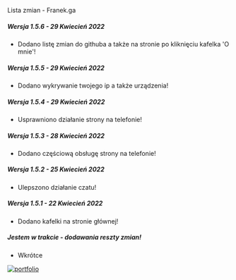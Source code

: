  Lista zmian - Franek.ga   

##### Wersja 1.5.6 - 29 Kwiecień 2022

*   Dodano listę zmian do githuba a także na stronie po kliknięciu kafelka 'O mnie'!

##### Wersja 1.5.5 - 29 Kwiecień 2022

*   Dodano wykrywanie twojego ip a także urządzenia!

##### Wersja 1.5.4 - 29 Kwiecień 2022

*   Usprawniono działanie strony na telefonie!

##### Wersja 1.5.3 - 28 Kwiecień 2022

*   Dodano częściową obsługę strony na telefonie!

##### Wersja 1.5.2 - 25 Kwiecień 2022

*   Ulepszono działanie czatu!

##### Wersja 1.5.1 - 22 Kwiecień 2022

*   Dodano kafelki na stronie głównej!

##### Jestem w trakcie - dodawania reszty zmian!

*   Wkrótce

[![portfolio](https://www.coolgenerator.com/Data/Textdesign/202204/caf85ea25e0da6a7d9abf2465f7445e2.png)](https://franek.ga/#listazmian)
